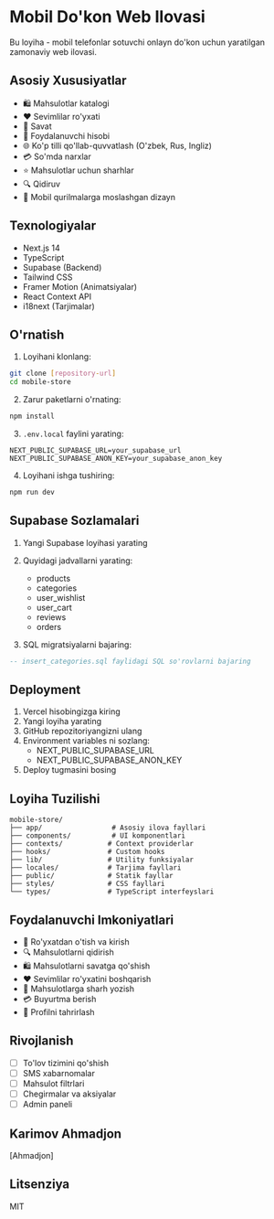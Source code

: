# Mobil Do'kon Web Ilovasi

Bu loyiha - mobil telefonlar sotuvchi onlayn do'kon uchun yaratilgan zamonaviy web ilovasi.

## Asosiy Xususiyatlar

- 🛍️ Mahsulotlar katalogi
- ❤️ Sevimlilar ro'yxati
- 🛒 Savat
- 👤 Foydalanuvchi hisobi
- 🌐 Ko'p tilli qo'llab-quvvatlash (O'zbek, Rus, Ingliz)
- 💳 So'mda narxlar
- ⭐ Mahsulotlar uchun sharhlar
- 🔍 Qidiruv
- 📱 Mobil qurilmalarga moslashgan dizayn

## Texnologiyalar

- Next.js 14
- TypeScript
- Supabase (Backend)
- Tailwind CSS
- Framer Motion (Animatsiyalar)
- React Context API
- i18next (Tarjimalar)

## O'rnatish

1. Loyihani klonlang:
```bash
git clone [repository-url]
cd mobile-store
```

2. Zarur paketlarni o'rnating:
```bash
npm install
```

3. `.env.local` faylini yarating:
```env
NEXT_PUBLIC_SUPABASE_URL=your_supabase_url
NEXT_PUBLIC_SUPABASE_ANON_KEY=your_supabase_anon_key
```

4. Loyihani ishga tushiring:
```bash
npm run dev
```

## Supabase Sozlamalari

1. Yangi Supabase loyihasi yarating
2. Quyidagi jadvallarni yarating:
   - products
   - categories
   - user_wishlist
   - user_cart
   - reviews
   - orders

3. SQL migratsiyalarni bajaring:
```sql
-- insert_categories.sql faylidagi SQL so'rovlarni bajaring
```

## Deployment

1. Vercel hisobingizga kiring
2. Yangi loyiha yarating
3. GitHub repozitoriyangizni ulang
4. Environment variables ni sozlang:
   - NEXT_PUBLIC_SUPABASE_URL
   - NEXT_PUBLIC_SUPABASE_ANON_KEY
5. Deploy tugmasini bosing

## Loyiha Tuzilishi

```
mobile-store/
├── app/                 # Asosiy ilova fayllari
├── components/          # UI komponentlari
├── contexts/           # Context providerlar
├── hooks/              # Custom hooks
├── lib/                # Utility funksiyalar
├── locales/            # Tarjima fayllari
├── public/             # Statik fayllar
├── styles/             # CSS fayllari
└── types/              # TypeScript interfeyslari
```

## Foydalanuvchi Imkoniyatlari

- 👤 Ro'yxatdan o'tish va kirish
- 🔍 Mahsulotlarni qidirish
- 🛍️ Mahsulotlarni savatga qo'shish
- ❤️ Sevimlilar ro'yxatini boshqarish
- 📝 Mahsulotlarga sharh yozish
- 💳 Buyurtma berish
- 👤 Profilni tahrirlash

## Rivojlanish

- [ ] To'lov tizimini qo'shish
- [ ] SMS xabarnomalar
- [ ] Mahsulot filtrlari
- [ ] Chegirmalar va aksiyalar
- [ ] Admin paneli

## Karimov Ahmadjon

[Ahmadjon]

## Litsenziya

MIT 